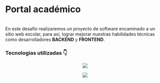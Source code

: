 # Portal académico

<br>
En este desafío realizaremos un proyecto de software encaminado a un sitio web escolar, para así, lograr mejorar nuestras habilidades técnicas como desarrolladores <strong>BACKEND</strong> y <strong>FRONTEND</strong>.
<br>

### Tecnologías utilizadas 👇
<p align="center"> 
  <img  src="https://skillicons.dev/icons?i=mysql,git,figma,react,vue,tailwind,html,css,js,ts"/>
</p>
<p align="center">
    <img src="https://user-images.githubusercontent.com/74038190/219923823-bf1ce878-c6b8-4faa-be07-93e6b1006521.gif">
</p>